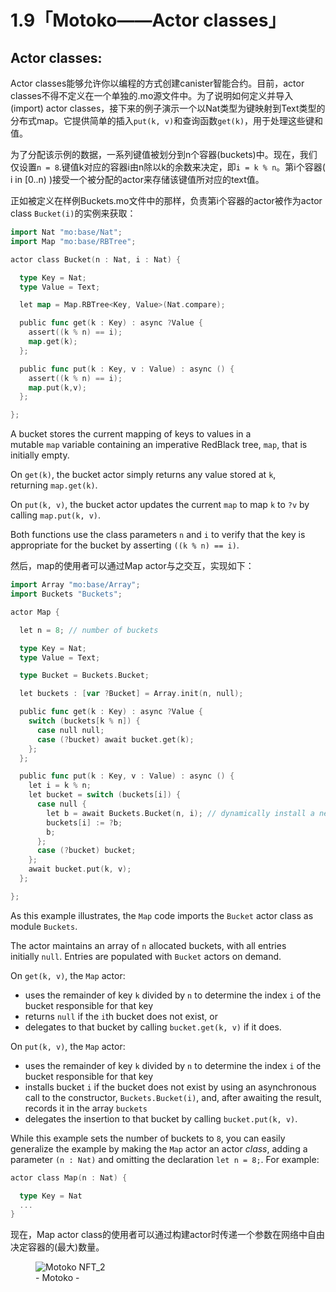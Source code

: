 # 1.9「Motoko——Actor classes」

## Actor classes:

Actor classes能够允许你以编程的方式创建canister智能合约。目前，actor classes不得不定义在一个单独的.mo源文件中。为了说明如何定义并导入(import) actor classes，接下来的例子演示一个以Nat类型为键映射到Text类型的分布式map。它提供简单的插入`put(k, v)`和查询函数`get(k)`，用于处理这些键和值。

为了分配该示例的数据，一系列键值被划分到n个容器(buckets)中。现在，我们仅设置`n = 8`.键值k对应的容器i由n除以k的余数来决定，即`i = k % n`。第i个容器( i in [0..n) )接受一个被分配的actor来存储该键值所对应的text值。

正如被定义在样例Buckets.mo文件中的那样，负责第i个容器的actor被作为actor class `Bucket(i)`的实例来获取：

```go
import Nat "mo:base/Nat";
import Map "mo:base/RBTree";

actor class Bucket(n : Nat, i : Nat) {

  type Key = Nat;
  type Value = Text;

  let map = Map.RBTree<Key, Value>(Nat.compare);

  public func get(k : Key) : async ?Value {
    assert((k % n) == i);
    map.get(k);
  };

  public func put(k : Key, v : Value) : async () {
    assert((k % n) == i);
    map.put(k,v);
  };

};
```

A bucket stores the current mapping of keys to values in a mutable `map` variable containing an imperative RedBlack tree, `map`, that is initially empty.

On `get(k)`, the bucket actor simply returns any value stored at `k`, returning `map.get(k)`.

On `put(k, v)`, the bucket actor updates the current `map` to map `k` to `?v` by calling `map.put(k, v)`.

Both functions use the class parameters `n` and `i` to verify that the key is appropriate for the bucket by asserting `((k % n) == i)`.

然后，map的使用者可以通过Map actor与之交互，实现如下：

```go
import Array "mo:base/Array";
import Buckets "Buckets";

actor Map {

  let n = 8; // number of buckets

  type Key = Nat;
  type Value = Text;

  type Bucket = Buckets.Bucket;

  let buckets : [var ?Bucket] = Array.init(n, null);

  public func get(k : Key) : async ?Value {
    switch (buckets[k % n]) {
      case null null;
      case (?bucket) await bucket.get(k);
    };
  };

  public func put(k : Key, v : Value) : async () {
    let i = k % n;
    let bucket = switch (buckets[i]) {
      case null {
        let b = await Buckets.Bucket(n, i); // dynamically install a new Bucket
        buckets[i] := ?b;
        b;
      };
      case (?bucket) bucket;
    };
    await bucket.put(k, v);
  };

};
```

As this example illustrates, the `Map` code imports the `Bucket` actor class as module `Buckets`.

The actor maintains an array of `n` allocated buckets, with all entries initially `null`. Entries are populated with `Bucket` actors on demand.

On `get(k, v)`, the `Map` actor:

- uses the remainder of key `k` divided by `n` to determine the index `i` of the bucket responsible for that key
- returns `null` if the `i`th bucket does not exist, or
- delegates to that bucket by calling `bucket.get(k, v)` if it does.

On `put(k, v)`, the `Map` actor:

- uses the remainder of key `k` divided by `n` to determine the index `i` of the bucket responsible for that key
- installs bucket `i` if the bucket does not exist by using an asynchronous call to the constructor, `Buckets.Bucket(i)`, and, after awaiting the result, records it in the array `buckets`
- delegates the insertion to that bucket by calling `bucket.put(k, v)`.

While this example sets the number of buckets to `8`, you can easily generalize the example by making the `Map` actor an actor *class*, adding a parameter `(n : Nat)` and omitting the declaration `let n = 8;`. For example:

```go
actor class Map(n : Nat) {

  type Key = Nat
  ...
}
```

现在，Map actor class的使用者可以通过构建actor时传递一个参数在网络中自由决定容器的(最大)数量。

<figure class="wp-block-image size-large"><img src="https://qiuyedx.com/wp-content/uploads/2021/11/Motoko-NFT_2.svg" alt="Motoko NFT_2" class="wp-image-701"><figcaption>- Motoko -</figcaption></figure>
